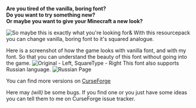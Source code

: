 **Are you tired of the vanilla, boring font?\
Do you want to try something new?\
Or maybe you want to give your Minecraft a new look?**

![So maybe this is exactly what you're looking for&](https://i.imgur.com/QfLMUMI.png)
With this resourcepack you can change vanilla, boring font to it's squared analogue.

Here is a screenshot of how the game looks with vanilla font, and with my font. So that you can understand the beauty of this font without going into the game.
![Original - Left, SquareType - Right](https://i.imgur.com/Rnb5WQI.png)
This font also supports Russian language.
![Russian Page](https://i.imgur.com/q34kvpq.png)

You can find more versions on [CurseForge](https://www.curseforge.com/minecraft/texture-packs/squaretype)

Here may _(will)_ be some bugs. If you find one or you just have some ideas you can tell them to me on CurseForge issue tracker.
